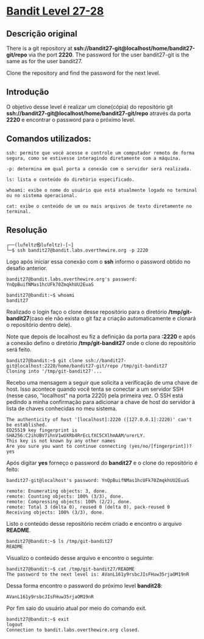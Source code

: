 # [Bandit Level 27-28](https://overthewire.org/wargames/bandit/bandit28.html)

## Descrição original
There is a git repository at **ssh://bandit27-git@localhost/home/bandit27-git/repo** via the port **2220**. The password for the user bandit27-git is the same as for the user bandit27.

Clone the repository and find the password for the next level.

## Introdução
O objetivo desse level é realizar um clone(cópia) do repositório git **ssh://bandit27-git@localhost/home/bandit27-git/repo** através da porta **2220** e encontrar o password para o próximo level.

## Comandos utilizados:

```
ssh: permite que você acesse e controle um computador remoto de forma segura, como se estivesse interagindo diretamente com a máquina.

-p: determina em qual porta a conexão com o servidor será realizada.
```

```
ls: lista o conteúdo do diretório especificado.
```

```
whoami: exibe o nome do usuário que está atualmente logado no terminal ou no sistema operacional.
```

```
cat: exibe o conteúdo de um ou mais arquivos de texto diretamente no terminal.
```

## Resolução

```
┌──(lufeltz㉿lufeltz)-[~]
└─$ ssh bandit27@bandit.labs.overthewire.org -p 2220
```

Logo após iniciar essa conexão com o **ssh** informo o password obtido no desafio anterior.

```
bandit27@bandit.labs.overthewire.org's password: YnQpBuifNMas1hcUFk70ZmqkhUU2EuaS
```

```console
bandit27@bandit:~$ whoami
bandit27
```

Realizado o login faço o clone desse repositório para o diretório **/tmp/git-bandit27**(caso ele não exista o git faz a criação automaticamente e clonará o repositório dentro dele).

Note que depois de localhost eu fiz a definição da porta para **:2220** e após a conexão defino o diretório **/tmp/git-bandit27** onde o clone do repositório será feito.

```console
bandit27@bandit:~$ git clone ssh://bandit27-git@localhost:2220/home/bandit27-git/repo /tmp/git-bandit27
Cloning into '/tmp/git-bandit27'...
```

Recebo uma mensagem a seguir que solicita a verificação de uma chave de host. Isso acontece quando você tenta se conectar a um servidor SSH (nesse caso, "localhost" na porta 2220) pela primeira vez. O SSH está pedindo a minha confirmação para adicionar a chave de host do servidor à lista de chaves conhecidas no meu sistema.
```
The authenticity of host '[localhost]:2220 ([127.0.0.1]:2220)' can't be established.
ED25519 key fingerprint is SHA256:C2ihUBV7ihnV1wUXRb4RrEcLfXC5CXlhmAAM/urerLY.
This key is not known by any other names
Are you sure you want to continue connecting (yes/no/[fingerprint])? yes
```

Após digitar **yes** forneço o password do **bandit27** e o clone do repositório é feito:
```console
bandit27-git@localhost's password: YnQpBuifNMas1hcUFk70ZmqkhUU2EuaS

remote: Enumerating objects: 3, done.
remote: Counting objects: 100% (3/3), done.
remote: Compressing objects: 100% (2/2), done.
remote: Total 3 (delta 0), reused 0 (delta 0), pack-reused 0
Receiving objects: 100% (3/3), done.
```

Listo o conteúdo desse repositório recém criado e encontro o arquivo **README**.
```console
bandit27@bandit:~$ ls /tmp/git-bandit27
README
```

Visualizo o conteúdo desse arquivo e encontro o seguinte:
```console
bandit27@bandit:~$ cat /tmp/git-bandit27/README
The password to the next level is: AVanL161y9rsbcJIsFHuw35rjaOM19nR
```

Dessa forma encontro o password do próximo level **bandit28**:

    AVanL161y9rsbcJIsFHuw35rjaOM19nR

Por fim saio do usuário atual por meio do comando exit.

```console
bandit27@bandit:~$ exit
logout
Connection to bandit.labs.overthewire.org closed.
```